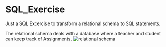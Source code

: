 # SQL_Exercise
Just a SQL Excercise to transform a relational schema to SQL statements.

The relational schema deals with a database where a teacher and student can keep track of Assignments.
![relational schema](SQL_RelationalSchemaExercise/relational_schema.jpg)
